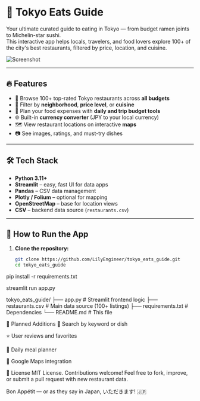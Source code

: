 # 🍣 Tokyo Eats Guide

Your ultimate curated guide to eating in Tokyo — from budget ramen joints to Michelin-star sushi.  
This interactive app helps locals, travelers, and food lovers explore 100+ of the city's best restaurants, filtered by price, location, and cuisine.


![Screenshot](screenshots/app.png)

---

## 🔥 Features

- 🍜 Browse 100+ top-rated Tokyo restaurants across **all budgets**
- 📍 Filter by **neighborhood**, **price level**, or **cuisine**
- 💸 Plan your food expenses with **daily and trip budget tools**
- 🌐 Built-in **currency converter** (JPY to your local currency)
- 🗺️ View restaurant locations on interactive **maps**
- 📷 See images, ratings, and must-try dishes

---

## 🛠 Tech Stack

- **Python 3.11+**
- **Streamlit** – easy, fast UI for data apps
- **Pandas** – CSV data management
- **Plotly / Folium** – optional for mapping
- **OpenStreetMap** – base for location views
- **CSV** – backend data source (`restaurants.csv`)

---

## 🚀 How to Run the App

1. **Clone the repository:**
   ```bash
   git clone https://github.com/LilyEngineer/tokyo_eats_guide.git
   cd tokyo_eats_guide

pip install -r requirements.txt

streamlit run app.py

tokyo_eats_guide/
├── app.py                # Streamlit frontend logic
├── restaurants.csv       # Main data source (100+ listings)
├── requirements.txt      # Dependencies
└── README.md             # This file

🧩 Planned Additions
🔎 Search by keyword or dish

⭐ User reviews and favorites

📆 Daily meal planner

📍 Google Maps integration

📜 License
MIT License.
Contributions welcome! Feel free to fork, improve, or submit a pull request with new restaurant data.

Bon Appétit — or as they say in Japan, いただきます! 🇯🇵
